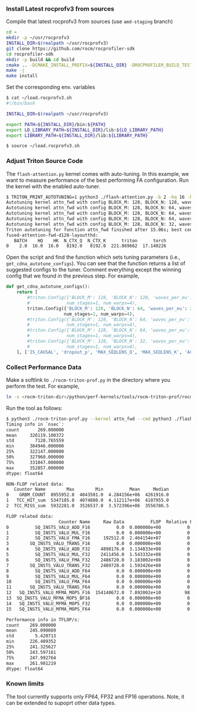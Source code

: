 ### Install Latest rocprofv3 from sources

Compile that latest rocprofv3  from sources (use `amd-staging`  branch)

```bash
cd ~
mkdir -p ~/usr/rocprofv3
INSTALL_DIR=$(realpath ~/usr/rocprofv3)
git clone https://github.com/rocm/rocprofiler-sdk
cd rocprofiler-sdk
mkdir -p build && cd build
cmake .. -DCMAKE_INSTALL_PREFIX=${INSTALL_DIR} -DROCPROFILER_BUILD_TESTS=ON -DROCPROFILER_BUILD_SAMPLES=ON
make -j
make install
```

Set the corresponding env. variables

```bash
$ cat ~/load.rocprofv3.sh
#!/bin/bash

INSTALL_DIR=$(realpath ~/usr/rocprofv3)

export PATH=${INSTALL_DIR}/bin:${PATH}
export LD_LIBRARY_PATH=${INSTALL_DIR}/lib:${LD_LIBRARY_PATH}
export LIBRARY_PATH=${INSTALL_DIR}/lib:${LIBRARY_PATH}

$ source ~/load.rocprofv3.sh
```

### Adjust Triton Source Code

The `flash-attention.py` kernel comes with auto-tuning. In this example, we want to measure performance of the best performing FA configuration. Run the kernel with the enabled auto-tuner.


```bash
$ TRITON_PRINT_AUTOTUNING=1 python3 ./flash-attention.py -b 2 -hq 16 -hk 16 -sq 8192 -sk 8192 -d 128 -causal -layout thd
Autotuning kernel attn_fwd with config BLOCK_M: 128, BLOCK_N: 128, waves_per_eu: 2, PRE_LOAD_V: False, GRID_CU_MULTIP: 2, instruction_sched_variant: none, num_warps: 4, num_ctas: 1, num_stages: 1, maxnreg: None
Autotuning kernel attn_fwd with config BLOCK_M: 128, BLOCK_N: 64, waves_per_eu: 2, PRE_LOAD_V: False, GRID_CU_MULTIP: 2, instruction_sched_variant: none, num_warps: 4, num_ctas: 1, num_stages: 1, maxnreg: None
Autotuning kernel attn_fwd with config BLOCK_M: 128, BLOCK_N: 64, waves_per_eu: 3, PRE_LOAD_V: False, GRID_CU_MULTIP: 2, instruction_sched_variant: none, num_warps: 4, num_ctas: 1, num_stages: 1, maxnreg: None
Autotuning kernel attn_fwd with config BLOCK_M: 128, BLOCK_N: 64, waves_per_eu: 1, PRE_LOAD_V: False, GRID_CU_MULTIP: 2, instruction_sched_variant: none, num_warps: 4, num_ctas: 1, num_stages: 1, maxnreg: None
Autotuning kernel attn_fwd with config BLOCK_M: 128, BLOCK_N: 32, waves_per_eu: 2, PRE_LOAD_V: False, GRID_CU_MULTIP: 2, instruction_sched_variant: none, num_warps: 4, num_ctas: 1, num_stages: 1, maxnreg: None
Triton autotuning for function attn_fwd finished after 15.06s; best config selected: BLOCK_M: 128, BLOCK_N: 64, waves_per_eu: 2, PRE_LOAD_V: False, GRID_CU_MULTIP: 2, instruction_sched_variant: none, num_warps: 4, num_ctas: 1, num_stages: 1, maxnreg: None;
fused-attention-fwd-d128-layoutthd:
   BATCH    HQ    HK  N_CTX_Q  N_CTX_K      triton      torch
0    2.0  16.0  16.0   8192.0   8192.0  221.869662  17.140226
```


Open the script and find the function which sets tuning parameters (i.e., `get_cdna_autotune_configs`). You can see that the function returns a list of suggested configs to the tuner. Comment everything except the winning config that we found in the previous step. For example,


```python
def get_cdna_autotune_configs():
    return [
        #triton.Config({'BLOCK_M': 128, 'BLOCK_N': 128, 'waves_per_eu': 2, 'PRE_LOAD_V': False, 'GRID_CU_MULTIP': 2},
        #              num_stages=1, num_warps=4),
        triton.Config({'BLOCK_M': 128, 'BLOCK_N': 64, 'waves_per_eu': 2, 'PRE_LOAD_V': False, 'GRID_CU_MULTIP': 2},
                      num_stages=1, num_warps=4),
        #triton.Config({'BLOCK_M': 128, 'BLOCK_N': 64, 'waves_per_eu': 3, 'PRE_LOAD_V': False, 'GRID_CU_MULTIP': 2},
        #              num_stages=1, num_warps=4),
        #triton.Config({'BLOCK_M': 128, 'BLOCK_N': 64, 'waves_per_eu': 1, 'PRE_LOAD_V': False, 'GRID_CU_MULTIP': 2},
        #              num_stages=1, num_warps=4),
        #triton.Config({'BLOCK_M': 128, 'BLOCK_N': 32, 'waves_per_eu': 2, 'PRE_LOAD_V': False, 'GRID_CU_MULTIP': 2},
        #              num_stages=1, num_warps=4),
    ], ['IS_CAUSAL', 'dropout_p', 'MAX_SEQLENS_Q', 'MAX_SEQLENS_K', 'ACTUAL_BLOCK_DMODEL', 'VARLEN', 'HQ', 'HK']

```


### Collect Performance Data

Make a softlink to `./rocm-triton-prof.py` in the directory where you perform the test. For example,

```bash
ln -s <rocm-triton-dir>/python/perf-kernels/tools/rocm-triton-prof/rocm-triton-prof.py rocm-triton-prof.py
```

Run the tool as follows:

```bash
$ python3 ./rocm-triton-prof.py --kernel attn_fwd --cmd python3 ./flash-attention.py -b 2 -hq 16 -hk 16 -sq 8192 -sk 8192 -d 128 -causal -layout thd
Timing info in `nsec`:
count       269.000000
mean     326119.100372
std        7120.765559
min      304946.000000
25%      322147.000000
50%      327960.000000
75%      331047.000000
max      352857.000000
dtype: float64

NON-FLOP related data:
   Counter Name        Max        Min          Mean     Median
0    GRBM_COUNT  8955952.0  4043501.0  4.284156e+06  4261916.0
1   TCC_HIT_sum  5347185.0  4074880.0  4.112117e+06  4107955.0
2  TCC_MISS_sum  5932281.0  3526537.0  3.572396e+06  3556786.5

FLOP related data:
                    Counter Name     Raw Data          FLOP  Relative FLOP, %
0          SQ_INSTS_VALU_ADD_F16          0.0  0.000000e+00          0.000000
1          SQ_INSTS_VALU_MUL_F16          0.0  0.000000e+00          0.000000
2          SQ_INSTS_VALU_FMA_F16     192512.0  2.464154e+07          0.030844
3        SQ_INSTS_VALU_TRANS_F16          0.0  0.000000e+00          0.000000
4          SQ_INSTS_VALU_ADD_F32    4898176.0  3.134833e+08          0.392393
5          SQ_INSTS_VALU_MUL_F32    2411456.0  1.543332e+08          0.193182
6          SQ_INSTS_VALU_FMA_F32    2486720.0  3.183002e+08          0.398422
7        SQ_INSTS_VALU_TRANS_F32    2489728.0  1.593426e+08          0.199452
8          SQ_INSTS_VALU_ADD_F64          0.0  0.000000e+00          0.000000
9          SQ_INSTS_VALU_MUL_F64          0.0  0.000000e+00          0.000000
10         SQ_INSTS_VALU_FMA_F64          0.0  0.000000e+00          0.000000
11       SQ_INSTS_VALU_TRANS_F64          0.0  0.000000e+00          0.000000
12   SQ_INSTS_VALU_MFMA_MOPS_F16  154140672.0  7.892002e+10         98.785706
13  SQ_INSTS_VALU_MFMA_MOPS_BF16          0.0  0.000000e+00          0.000000
14   SQ_INSTS_VALU_MFMA_MOPS_F32          0.0  0.000000e+00          0.000000
15   SQ_INSTS_VALU_MFMA_MOPS_F64          0.0  0.000000e+00          0.000000

Performance info in TFLOP/s:
count    269.000000
mean     245.090089
std        5.420713
min      226.409352
25%      241.325627
50%      243.597161
75%      247.992764
max      261.981219
dtype: float64
```

### Known limits

The tool currently supports only FP64, FP32 and FP16 operations.
Note, it can be extended to supoprt other data types.
